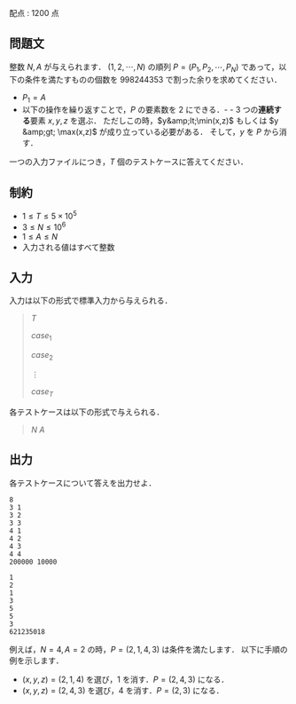 配点 : $1200$ 点

## 問題文

整数 $N,A$ が与えられます．
$(1,2,\cdots,N)$ の順列 $P=(P_1,P_2,\cdots,P_N)$ であって，以下の条件を満たすものの個数を $998244353$ で割った余りを求めてください．

- $P_1=A$
- 以下の操作を繰り返すことで，$P$ の要素数を $2$ にできる．-   - $3$ つの**連続する**要素 $x,y,z$ を選ぶ．
ただしこの時，$y&amp;lt;\min(x,z)$ もしくは $y &amp;gt; \max(x,z)$ が成り立っている必要がある．
そして，$y$ を $P$ から消す．

一つの入力ファイルにつき，$T$ 個のテストケースに答えてください．

## 制約

- $1 \leq T \leq 5 \times 10^5$
- $3 \leq N \leq 10^6$
- $1 \leq A \leq N$
- 入力される値はすべて整数

## 入力

入力は以下の形式で標準入力から与えられる．

> $T$
> 
> $case_1$
> 
> $case_2$
> 
> $\vdots$
> 
> $case_T$

各テストケースは以下の形式で与えられる．

> $N$ $A$

## 出力

各テストケースについて答えを出力せよ．

```input1
8
3 1
3 2
3 3
4 1
4 2
4 3
4 4
200000 10000
```

```output1
1
2
1
3
5
5
3
621235018
```

例えば，$N=4,A=2$ の時，$P=(2,1,4,3)$ は条件を満たします．
以下に手順の例を示します．

- $(x,y,z)=(2,1,4)$ を選び，$1$ を消す．$P=(2,4,3)$ になる．
- $(x,y,z)=(2,4,3)$ を選び，$4$ を消す．$P=(2,3)$ になる．